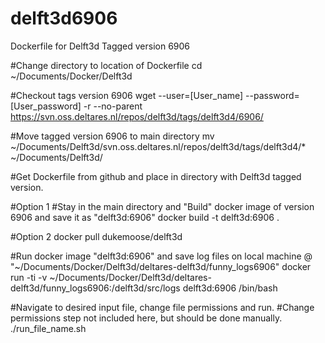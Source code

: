 # delft3d6906
Dockerfile for Delft3d Tagged version 6906

#Change directory to location of Dockerfile
cd ~/Documents/Docker/Delft3d

#Checkout tags version 6906
wget --user=[User_name] --password=[User_password] -r --no-parent https://svn.oss.deltares.nl/repos/delft3d/tags/delft3d4/6906/

#Move tagged version 6906 to main directory
mv ~/Documents/Delft3d/svn.oss.deltares.nl/repos/delft3d/tags/delft3d4/* ~/Documents/Delft3d/


#Get Dockerfile from github and place in directory with Delft3d tagged version.


#Option 1
#Stay in the main directory and "Build" docker image of version 6906 and save it as "delft3d:6906"
docker build -t delft3d:6906 .

#Option 2
docker pull dukemoose/delft3d


#Run docker image "delft3d:6906" and save log files on local machine @ "~/Documents/Docker/Delft3d/deltares-delft3d/funny_logs6906"
docker run -ti -v ~/Documents/Docker/Delft3d/deltares-delft3d/funny_logs6906:/delft3d/src/logs delft3d:6906 /bin/bash 

#Navigate to desired input file, change file permissions and run.
#Change permissions step not included here, but should be done manually.
./run_file_name.sh
